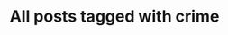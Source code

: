 ---
layout: tag
title: "All posts tagged with crime"
permalink: /weblog/tags/crime/
taxonomy: crime
---